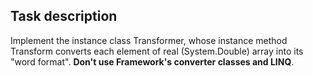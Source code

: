 ## Task description ## 

Implement the instance class Transformer, whose instance method Transform converts each element of real (System.Double) array into its "word format". **Don't use Framework's converter classes and LINQ**.

